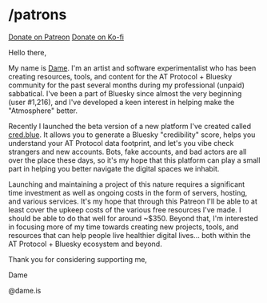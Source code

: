 # /patrons

<a class="patreon-button" href="https://patreon.com/dameis" target="_blank">Donate on Patreon</a>
<a class="ko-fi button" href="https://patreon.com/dameis" target="_blank">Donate on Ko-fi</a>

Hello there,

My name is <a href="https://bsky.app/profile/dame.is" target="_blank">Dame</a>. I'm an artist and software experimentalist who has been creating resources, tools, and content for the AT Protocol + Bluesky community for the past several months during my professional (unpaid) sabbatical. I've been a part of Bluesky since almost the very beginning (user #1,216), and I've developed a keen interest in helping make the "Atmosphere" better.

Recently I launched the beta version of a new platform I've created called <a href="https://cred.blue" target="_blank">cred.blue</a>. It allows you to generate a Bluesky "credibility" score, helps you understand your AT Protocol data footprint, and let's you vibe check strangers and new accounts. Bots, fake accounts, and bad actors are all over the place these days, so it's my hope that this platform can play a small part in helping you better navigate the digital spaces we inhabit.

Launching and maintaining a project of this nature requires a significant time investment as well as ongoing costs in the form of servers, hosting, and various services. It's my hope that through this Patreon I'll be able to at least cover the upkeep costs of the various free resources I've made. I should be able to do that well for around ~$350. Beyond that, I'm interested in focusing more of my time towards creating new projects, tools, and resources that can help people live healthier digital lives... both within the AT Protocol + Bluesky ecosystem and beyond.

Thank you for considering supporting me,

Dame

@dame.is